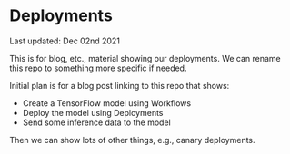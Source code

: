 # Deployments

Last updated: Dec 02nd 2021

This is for blog, etc., material showing our deployments. We can rename this repo to something more specific if needed.

Initial plan is for a blog post linking to this repo that shows:

 - Create a TensorFlow model using Workflows
 - Deploy the model using Deployments
 - Send some inference data to the model

Then we can show lots of other things, e.g., canary deployments.
